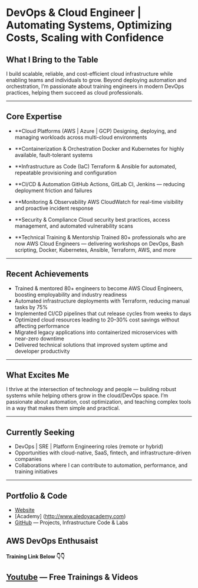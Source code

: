 # DevOps & Cloud Engineer | Automating Systems, Optimizing Costs, Scaling with Confidence

## What I Bring to the Table
I build scalable, reliable, and cost-efficient cloud infrastructure while enabling teams and individuals to grow. Beyond deploying automation and orchestration, I’m passionate about training engineers in modern DevOps practices, helping them succeed as cloud professionals.



---

## Core Expertise

- **Cloud Platforms (AWS | Azure | GCP)
  Designing, deploying, and managing workloads across multi-cloud environments

- **Containerization & Orchestration
  Docker and Kubernetes for highly available, fault-tolerant systems

- **Infrastructure as Code (IaC)
  Terraform & Ansible for automated, repeatable provisioning and configuration

- **CI/CD & Automation
  GitHub Actions, GitLab CI, Jenkins — reducing deployment friction and failures

- **Monitoring & Observability
  AWS CloudWatch for real-time visibility and proactive incident response

- **Security & Compliance
  Cloud security best practices, access management, and automated vulnerability scans

- **Technical Training & Mentorship
  Trained 80+ professionals who are now AWS Cloud Engineers — delivering workshops on DevOps, Bash scripting, Docker, Kubernetes, Ansible, Terraform, AWS, and more
---

## Recent Achievements

- Trained & mentored 80+ engineers to become AWS Cloud Engineers, boosting employability and industry readiness
- Automated infrastructure deployments with Terraform, reducing manual tasks by 75%
- Implemented CI/CD pipelines that cut release cycles from weeks to days
- Optimized cloud resources leading to 20–30% cost savings without affecting performance
- Migrated legacy applications into containerized microservices with near-zero downtime
- Delivered technical solutions that improved system uptime and developer productivity
---

## What Excites Me

I thrive at the intersection of technology and people — building robust systems while helping others grow in the cloud/DevOps space.
I’m passionate about automation, cost optimization, and teaching complex tools in a way that makes them simple and practical.

---

## Currently Seeking

- DevOps | SRE | Platform Engineering roles (remote or hybrid)
- Opportunities with cloud-native, SaaS, fintech, and infrastructure-driven companies
- Collaborations where I can contribute to automation, performance, and training initiatives

---

## Portfolio & Code

- [Website](http://luabikoye.com)
- [Academy] (http://www.aledoyacademy.com)
- [GitHub](https://github.com/Luabikoye) — Projects, Infrastructure Code & Labs




## AWS DevOps Enthusaist

#### Training Link Below 👇👇

## [Youtube](https://youtube.com/@LearnAWSwithLu) — Free Trainings & Videos
